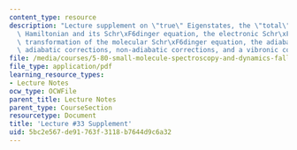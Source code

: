 ```yaml
---
content_type: resource
description: "Lecture supplement on \"true\" Eigenstates, the \"total\" molecular\
  \ Hamiltonian and its Schr\xF6dinger equation, the electronic Schr\xF6dinger equation,\
  \ transformation of the molecular Schr\xF6dinger equation, the adiabatic approximation,\
  \ adiabatic corrections, non-adiabatic corrections, and a vibronic coupling model."
file: /media/courses/5-80-small-molecule-spectroscopy-and-dynamics-fall-2008/5bc2e567de91763f3118b7644d9c6a32_33s_580ln_fa08.pdf
file_type: application/pdf
learning_resource_types:
- Lecture Notes
ocw_type: OCWFile
parent_title: Lecture Notes
parent_type: CourseSection
resourcetype: Document
title: 'Lecture #33 Supplement'
uid: 5bc2e567-de91-763f-3118-b7644d9c6a32
---
```


